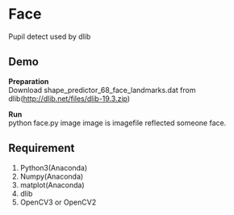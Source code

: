 # Face
Pupil detect used by dlib

## Demo  
**Preparation**  
Download shape_predictor_68_face_landmarks.dat from dlib(http://dlib.net/files/dlib-19.3.zip)  

**Run**  
python face.py image
image is imagefile reflected someone face.

## Requirement  
1. Python3(Anaconda)  
2. Numpy(Anaconda)  
3. matplot(Anaconda)  
4. dlib  
4. OpenCV3 or OpenCV2  
